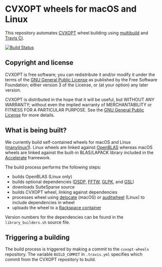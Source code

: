 # CVXOPT wheels for macOS and Linux

This repository automates [CVXOPT](https://github/com/cvxopt/cvxopt) wheel building using [multibuild](https://github.com/matthew-brett/multibuild) and [Travis CI](https://travis-ci.org/cvxopt/cvxopt-wheels).

[![Build Status](https://travis-ci.org/cvxopt/cvxopt-wheels.svg?branch=master)](https://travis-ci.org/cvxopt/cvxopt-wheels)

## Copyright and license

CVXOPT is free software; you can redistribute it and/or modify it under the terms of the [GNU General Public License](http://www.gnu.org/licenses/gpl-3.0.html) as published by the Free Software Foundation; either version 3 of the License, or (at your option) any later version.

CVXOPT is distributed in the hope that it will be useful, but WITHOUT ANY WARRANTY; without even the implied warranty of MERCHANTABILITY or FITNESS FOR A PARTICULAR PURPOSE. See the [GNU General Public License](http://www.gnu.org/licenses/gpl-3.0.html) for more details.

## What is being built?

We currently build self-contained wheels for macOS and Linux ([manylinux1](https://www.python.org/dev/peps/pep-0513/)).
Linux wheels are linked against [OpenBLAS](http://www.openblas.net) whereas macOS wheels are linked against the built-in BLAS/LAPACK library included in the [Accelerate](https://developer.apple.com/reference/accelerate) framework.

The build process performs the following steps:

- builds OpenBLAS (Linux only)
- builds optional dependencies ([DSDP](http://www.mcs.anl.gov/hs/software/DSDP/), [FFTW](http://www.fftw.org), [GLPK](https://www.gnu.org/software/glpk/), and [GSL](https://www.gnu.org/software/gsl/))
- downloads SuiteSparse source
- builds CVXOPT wheel, linking against dependencies
- processes wheel using [delocate](https://github.com/matthew-brett/delocate) (macOS) or [auditwheel](https://github.com/pypa/auditwheel) (Linux) to include dependencies in wheel
- uploads the wheel to a [Rackspace container](https://3f23b170c54c2533c070-1c8a9b3114517dc5fe17b7c3f8c63a43.ssl.cf2.rackcdn.com)

Version numbers for the dependencies can be found in the `library_builders.sh` source file.

## Triggering a building

The build process is triggered by making a commit to the `cvxopt-wheels` repository. The variable `BUILD_COMMIT` in `.travis.yml` specifies which commit from the CVXOPT repository to build.

